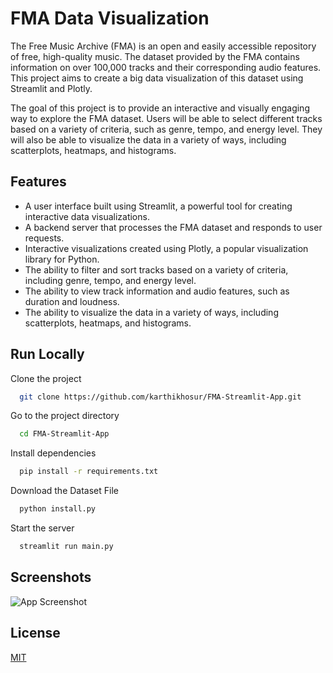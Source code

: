 
# FMA Data Visualization


The Free Music Archive (FMA) is an open and easily accessible repository of free, high-quality music. The dataset provided by the FMA contains information on over 100,000 tracks and their corresponding audio features. This project aims to create a big data visualization of this dataset using Streamlit and Plotly.

The goal of this project is to provide an interactive and visually engaging way to explore the FMA dataset. Users will be able to select different tracks based on a variety of criteria, such as genre, tempo, and energy level. They will also be able to visualize the data in a variety of ways, including scatterplots, heatmaps, and histograms.


## Features

- A user interface built using Streamlit, a powerful tool for creating interactive data visualizations.
- A backend server that processes the FMA dataset and responds to user requests.
- Interactive visualizations created using Plotly, a popular visualization library for Python.
- The ability to filter and sort tracks based on a variety of criteria, including genre, tempo, and energy level.
- The ability to view track information and audio features, such as duration and loudness.
- The ability to visualize the data in a variety of ways, including scatterplots, heatmaps, and histograms.


## Run Locally

Clone the project

```bash
  git clone https://github.com/karthikhosur/FMA-Streamlit-App.git
```

Go to the project directory

```bash
  cd FMA-Streamlit-App
```

Install dependencies

```bash
  pip install -r requirements.txt
```

Download the Dataset File 

```bash
  python install.py
```

Start the server

```bash
  streamlit run main.py
```


## Screenshots

![App Screenshot](https://via.placeholder.com/468x300?text=App+Screenshot+Here)


## License

[MIT](https://choosealicense.com/licenses/mit/)

